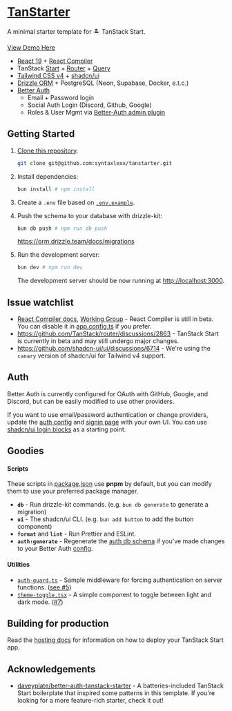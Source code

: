 # [TanStarter](https://github.com/dotnize/tanstarter)

A minimal starter template for 🏝️ TanStack Start.

[View Demo Here](https://tanstarter.netlify.app/)

- [React 19](https://react.dev) + [React Compiler](https://react.dev/learn/react-compiler)
- TanStack [Start](https://tanstack.com/start/latest) + [Router](https://tanstack.com/router/latest) + [Query](https://tanstack.com/query/latest)
- [Tailwind CSS v4](https://tailwindcss.com/) + [shadcn/ui](https://ui.shadcn.com/)
- [Drizzle ORM](https://orm.drizzle.team/) + PostgreSQL  (Neon, Supabase, Docker, e.t.c.)
- [Better Auth](https://www.better-auth.com/)
   - Email + Password login
   - Social Auth Login (Discord, Github, Google)
   - Roles & User Mgmt via [Better-Auth admin plugin](https://www.better-auth.com/docs/plugins/admin)

## Getting Started

1. [Clone this repository](https://github.com/syntaxlexx/tanstarter).
   ```bash
   git clone git@github.com:syntaxlexx/tanstarter.git
   ```

2. Install dependencies:

   ```bash
   bun install # npm install
   ```

3. Create a `.env` file based on [`.env.example`](./.env.example).

4. Push the schema to your database with drizzle-kit:

   ```bash
   bun db push # npm run db push
   ```

   https://orm.drizzle.team/docs/migrations

5. Run the development server:

   ```bash
   bun dev # npm run dev
   ```

   The development server should be now running at [http://localhost:3000](http://localhost:3000).

## Issue watchlist

- [React Compiler docs](https://react.dev/learn/react-compiler), [Working Group](https://github.com/reactwg/react-compiler/discussions) - React Compiler is still in beta. You can disable it in [app.config.ts](./app.config.ts#L15) if you prefer.
- https://github.com/TanStack/router/discussions/2863 - TanStack Start is currently in beta and may still undergo major changes.
- https://github.com/shadcn-ui/ui/discussions/6714 - We're using the `canary` version of shadcn/ui for Tailwind v4 support.

## Auth

Better Auth is currently configured for OAuth with GitHub, Google, and Discord, but can be easily modified to use other providers.

If you want to use email/password authentication or change providers, update the [auth config](./src/lib/auth.ts#L36) and [signin page](./src/routes/signin.tsx) with your own UI. You can use [shadcn/ui login blocks](https://ui.shadcn.com/blocks/login) as a starting point.

## Goodies

#### Scripts

These scripts in [package.json](./package.json#L5) use **pnpm** by default, but you can modify them to use your preferred package manager.

- **`db`** - Run drizzle-kit commands. (e.g. `bun db generate` to generate a migration)
- **`ui`** - The shadcn/ui CLI. (e.g. `bun add button` to add the button component)
- **`format`** and **`lint`** - Run Prettier and ESLint.
- **`auth:generate`** - Regenerate the [auth db schema](./src/database/schema/auth.schema.ts) if you've made changes to your Better Auth [config](./src/lib/auth.ts).


#### Utilities

- [`auth-guard.ts`](./src/middlewares/auth-guard.ts) - Sample middleware for forcing authentication on server functions. ([see #5](https://github.com/dotnize/tanstarter/issues/5))
- [`theme-toggle.tsx`](./src/components/theme-toggle.tsx) - A simple component to toggle between light and dark mode. ([#7](https://github.com/dotnize/tanstarter/issues/7))

## Building for production

Read the [hosting docs](https://tanstack.com/start/latest/docs/framework/react/hosting) for information on how to deploy your TanStack Start app.

## Acknowledgements

- [daveyplate/better-auth-tanstack-starter](https://github.com/daveyplate/better-auth-tanstack-starter) - A batteries-included TanStack Start boilerplate that inspired some patterns in this template. If you're looking for a more feature-rich starter, check it out!
